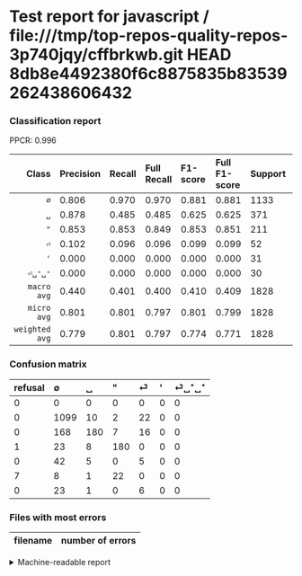 # Test report for javascript / file:///tmp/top-repos-quality-repos-3p740jqy/cffbrkwb.git HEAD 8db8e4492380f6c8875835b83539262438606432

### Classification report

PPCR: 0.996

| Class | Precision | Recall | Full Recall | F1-score | Full F1-score | Support | Full Support | PPCR |
|------:|:----------|:-------|:------------|:---------|:---------|:--------|:-------------|:-----|
| `∅` | 0.806| 0.970| 0.970| 0.881| 0.881| 1133| 1133| 1.000 |
| `␣` | 0.878| 0.485| 0.485| 0.625| 0.625| 371| 371| 1.000 |
| `"` | 0.853| 0.853| 0.849| 0.853| 0.851| 211| 212| 0.995 |
| `⏎` | 0.102| 0.096| 0.096| 0.099| 0.099| 52| 52| 1.000 |
| `'` | 0.000| 0.000| 0.000| 0.000| 0.000| 31| 38| 0.816 |
| `⏎␣⁺␣⁺` | 0.000| 0.000| 0.000| 0.000| 0.000| 30| 30| 1.000 |
| `macro avg` | 0.440| 0.401| 0.400| 0.410| 0.409| 1828| 1836| 0.996 |
| `micro avg` | 0.801| 0.801| 0.797| 0.801| 0.799| 1828| 1836| 0.996 |
| `weighted avg` | 0.779| 0.801| 0.797| 0.774| 0.771| 1828| 1836| 0.996 |

### Confusion matrix

|refusal|  ∅| ␣| "| ⏎| '| ⏎␣⁺␣⁺| 
|:---|:---|:---|:---|:---|:---|:---|
|0 |0 |0 |0 |0 |0 |0 |
|0 |1099 |10 |2 |22 |0 |0 |
|0 |168 |180 |7 |16 |0 |0 |
|1 |23 |8 |180 |0 |0 |0 |
|0 |42 |5 |0 |5 |0 |0 |
|7 |8 |1 |22 |0 |0 |0 |
|0 |23 |1 |0 |6 |0 |0 |

### Files with most errors

| filename | number of errors|
|:----:|:-----|

<details>
    <summary>Machine-readable report</summary>
```json
{
  "cl_report": {"\"": {"f1-score": 0.8530805687203793, "precision": 0.8530805687203792, "recall": 0.8530805687203792, "support": 211}, "\u0027": {"f1-score": 0.0, "precision": 0.0, "recall": 0.0, "support": 31}, "macro avg": {"f1-score": 0.40961657401157553, "precision": 0.4399132961144309, "recall": 0.40073346515087144, "support": 1828}, "micro avg": {"f1-score": 0.800875273522976, "precision": 0.8008752735229759, "recall": 0.8008752735229759, "support": 1828}, "weighted avg": {"f1-score": 0.7739351656456254, "precision": 0.7793276856920267, "recall": 0.8008752735229759, "support": 1828}, "\u2205": {"f1-score": 0.8806089743589745, "precision": 0.8063096111518708, "recall": 0.969991173874669, "support": 1133}, "\u23ce": {"f1-score": 0.09900990099009901, "precision": 0.10204081632653061, "recall": 0.09615384615384616, "support": 52}, "\u23ce\u2423\u207a\u2423\u207a": {"f1-score": 0.0, "precision": 0.0, "recall": 0.0, "support": 30}, "\u2423": {"f1-score": 0.6250000000000001, "precision": 0.8780487804878049, "recall": 0.48517520215633425, "support": 371}},
  "cl_report_full": {"\"": {"f1-score": 0.851063829787234, "precision": 0.8530805687203792, "recall": 0.8490566037735849, "support": 212}, "\u0027": {"f1-score": 0.0, "precision": 0.0, "recall": 0.0, "support": 38}, "macro avg": {"f1-score": 0.40928045085605125, "precision": 0.4399132961144309, "recall": 0.4000628043264058, "support": 1836}, "micro avg": {"f1-score": 0.7991266375545851, "precision": 0.8008752735229759, "recall": 0.7973856209150327, "support": 1836}, "weighted avg": {"f1-score": 0.7707946703241267, "precision": 0.7763965631883143, "recall": 0.7973856209150327, "support": 1836}, "\u2205": {"f1-score": 0.8806089743589745, "precision": 0.8063096111518708, "recall": 0.969991173874669, "support": 1133}, "\u23ce": {"f1-score": 0.09900990099009901, "precision": 0.10204081632653061, "recall": 0.09615384615384616, "support": 52}, "\u23ce\u2423\u207a\u2423\u207a": {"f1-score": 0.0, "precision": 0.0, "recall": 0.0, "support": 30}, "\u2423": {"f1-score": 0.6250000000000001, "precision": 0.8780487804878049, "recall": 0.48517520215633425, "support": 371}},
  "ppcr": 0.9956427015250545
}
```
</details>
